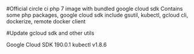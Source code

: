 #Official circle ci php 7 image with bundled google cloud sdk
Contains some php packages, google cloud sdk include gsutil, kubectl, gcloud cli, dockerize, remote docker client

#Update gcloud sdk and other utils

Google Cloud SDK 190.0.1
kubectl v1.8.6